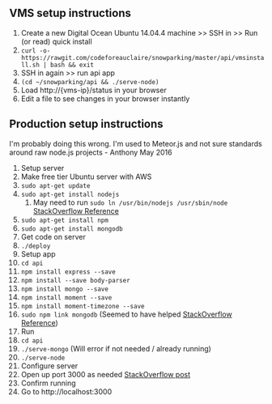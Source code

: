 ## VMS setup instructions

1. Create a new Digital Ocean Ubuntu 14.04.4 machine >> SSH in >> Run (or read) quick install
1. `curl -o- https://rawgit.com/codeforeauclaire/snowparking/master/api/vmsinstall.sh | bash && exit`
1. SSH in again >> run api app
 1. `(cd ~/snowparking/api && ./serve-node)`
 1. Load http://{vms-ip}/status in your browser
 1. Edit a file to see changes in your browser instantly

## Production setup instructions

I'm probably doing this wrong.  I'm used to Meteor.js and not sure standards around raw node.js projects - Anthony May 2016

1. Setup server
 1. Make free tier Ubuntu server with AWS
 1. ```sudo apt-get update```
 1. ```sudo apt-get install nodejs```
      1. May need to run ```sudo ln /usr/bin/nodejs /usr/sbin/node``` [StackOverflow Reference](https://stackoverflow.com/questions/24721182/when-i-run-node-nothing-happens-the-same-with-forever)
 1.	```sudo apt-get install npm```
 1. ```sudo apt-get install mongodb```
1. Get code on server
 1. ```./deploy```
1. Setup app
 1. ```cd api```
 1. ```npm install express --save```
 1. ```npm install --save body-parser```
 1. ```npm install mongo --save```
 1. ```npm install moment --save```
 1. ```npm install moment-timezone --save```
 1. ```sudo npm link mongodb``` (Seemed to have helped [StackOverflow Reference](http://stackoverflow.com/a/16842904))
1. Run
 1. ```cd api```
 1. ```./serve-mongo``` (Will error if not needed / already running)
 1. ```./serve-node```
1. Configure server
 1. Open up port 3000 as needed [StackOverflow post](https://stackoverflow.com/questions/9348111/i-cant-access-my-node-js-server-on-my-aws-ec2-isntance-from-the-outside)
1. Confirm running
 1. Go to http://localhost:3000

